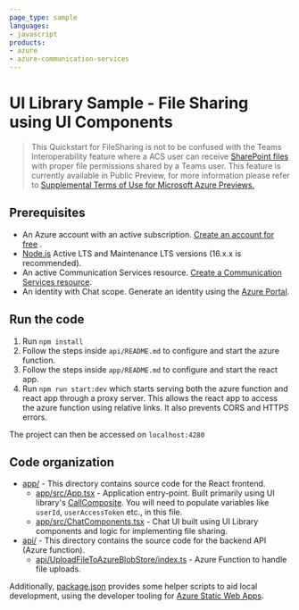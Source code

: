 ```yaml
---
page_type: sample
languages:
- javascript
products:
- azure
- azure-communication-services
---
```

# UI Library Sample - File Sharing using UI Components

>This Quickstart for FileSharing is not to be confused with the Teams Interoperability feature where a ACS user can receive [SharePoint files](https://learn.microsoft.com/microsoft-365/solutions/microsoft-365-limit-sharing?view=o365-worldwide) with proper file permissions shared by a Teams user. This feature is currently available in Public Preview, for more information please refer to [Supplemental Terms of Use for Microsoft Azure Previews.](https://azure.microsoft.com/support/legal/preview-supplemental-terms/)

## Prerequisites

- An Azure account with an active subscription. [Create an account for free](https://azure.microsoft.com/free/?WT.mc_id=A261C142F)  .
- [Node.js](https://nodejs.org/en/) Active LTS and Maintenance LTS versions (16.x.x is recommended).
- An active Communication Services resource. [Create a Communication Services resource](https://docs.microsoft.com/azure/communication-services/quickstarts/create-communication-resource).
- An identity with Chat scope. Generate an identity using the [Azure Portal](https://docs.microsoft.com/azure/communication-services/quickstarts/identity/quick-create-identity).

## Run the code

1. Run `npm install`
2. Follow the steps inside `api/README.md` to configure and start the azure function.
3. Follow the steps inside `app/README.md` to configure and start the react app.
4. Run `npm run start:dev` which starts serving both the azure function and react app through a proxy server. This allows the react app to access the azure function using relative links. It also prevents CORS and HTTPS errors.

The project can then be accessed on `localhost:4280`

## Code organization

- [app/](./app) - This directory contains source code for the React frontend.
  - [app/src/App.tsx](./app/src/App.tsx) - Application entry-point. Built primarily using UI library's [CallComposite](https://azure.github.io/communication-ui-library/?path=/docs/composites-call-basicexample--basic-example). You will need to populate  variables like `userId`, `userAccessToken` etc., in this file.
  - [app/src/ChatComponents.tsx](./app/src/ChatComponents.tsx) - Chat UI built using UI Library components and logic for implementing file sharing.
- [api/](./api) - This directory contains the source code for the backend API (Azure function).
  - [api/UploadFileToAzureBlobStore/index.ts](./api/UploadFileToAzureBlobStore/index.ts) - Azure Function to handle file uploads.

Additionally, [package.json](./package.json) provides some helper scripts to aid local development, using the developer tooling for [Azure Static Web Apps](https://docs.microsoft.com/azure/static-web-apps/).
